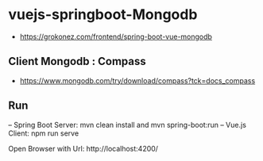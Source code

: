 # vuejs-springboot-Mongodb

- https://grokonez.com/frontend/spring-boot-vue-mongodb

## Client Mongodb : Compass

- https://www.mongodb.com/try/download/compass?tck=docs_compass

## Run
– Spring Boot Server: mvn clean install and mvn spring-boot:run
– Vue.js Client: npm run serve

Open Browser with Url: http://localhost:4200/